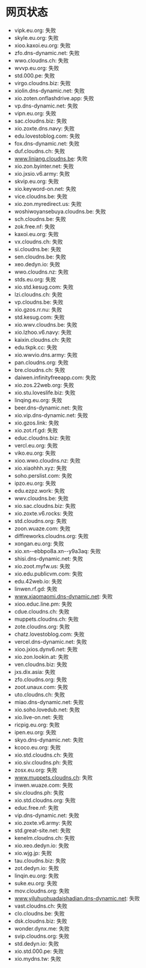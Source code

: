 # 网页状态
- vipk.eu.org: 失败
- skyle.eu.org: 失败
- xioo.kaxoi.eu.org: 失败
- zfo.dns-dynamic.net: 失败
- wwo.cloudns.ch: 失败
- wvvp.eu.org: 失败
- std.000.pe: 失败
- virgo.cloudns.biz: 失败
- xiolin.dns-dynamic.net: 失败
- xio.zoten.onflashdrive.app: 失败
- vp.dns-dynamic.net: 失败
- vipn.eu.org: 失败
- sac.cloudns.biz: 失败
- xio.zoxte.dns.navy: 失败
- edu.lovestoblog.com: 失败
- fox.dns-dynamic.net: 失败
- duf.cloudns.ch: 失败
- www.liniang.cloudns.be: 失败
- xio.zon.byinter.net: 失败
- xio.jxsio.v6.army: 失败
- skvip.eu.org: 失败
- xio.keyword-on.net: 失败
- vice.cloudns.be: 失败
- xio.zon.myredirect.us: 失败
- woshiwoyansebuya.cloudns.be: 失败
- sch.cloudns.be: 失败
- zok.free.nf: 失败
- kaxoi.eu.org: 失败
- vx.cloudns.ch: 失败
- si.cloudns.be: 失败
- sen.cloudns.be: 失败
- xeo.dedyn.io: 失败
- wwo.cloudns.nz: 失败
- stds.eu.org: 失败
- xio.std.kesug.com: 失败
- lzi.cloudns.ch: 失败
- vp.cloudns.be: 失败
- xio.gzos.rr.nu: 失败
- std.kesug.com: 失败
- xio.wwv.cloudns.be: 失败
- xio.lzhoo.v6.navy: 失败
- kaixin.cloudns.ch: 失败
- edu.tkpk.cc: 失败
- xio.wwvio.dns.army: 失败
- pan.cloudns.org: 失败
- bre.cloudns.ch: 失败
- daiwen.infinityfreeapp.com: 失败
- xio.zos.22web.org: 失败
- xio.stu.loveslife.biz: 失败
- linqing.eu.org: 失败
- beer.dns-dynamic.net: 失败
- xio.vip.dns-dynamic.net: 失败
- xio.gzos.link: 失败
- xio.zot.rf.gd: 失败
- educ.cloudns.biz: 失败
- vercl.eu.org: 失败
- viko.eu.org: 失败
- xioo.wwo.cloudns.nz: 失败
- xio.xiaohhh.xyz: 失败
- soho.perslist.com: 失败
- ipzo.eu.org: 失败
- edu.ezpz.work: 失败
- wwv.cloudns.be: 失败
- xio.sac.cloudns.biz: 失败
- xio.zoxte.v6.rocks: 失败
- std.cloudns.org: 失败
- zoon.wuaze.com: 失败
- diffireworks.cloudns.org: 失败
- xongan.eu.org: 失败
- xio.xn--ebbpo8a.xn--y9a3aq: 失败
- shisi.dns-dynamic.net: 失败
- xio.zoot.myfw.us: 失败
- xio.edu.publicvm.com: 失败
- edu.42web.io: 失败
- linwen.rf.gd: 失败
- www.xiaomaomi.dns-dynamic.net: 失败
- xioo.educ.line.pm: 失败
- cdue.cloudns.ch: 失败
- muppets.cloudns.ch: 失败
- zote.cloudns.org: 失败
- chatz.lovestoblog.com: 失败
- vercel.dns-dynamic.net: 失败
- xioo.jxios.dynv6.net: 失败
- xio.zon.lookin.at: 失败
- ven.cloudns.biz: 失败
- jxs.dix.asia: 失败
- zfo.cloudns.org: 失败
- zoot.unaux.com: 失败
- uto.cloudns.ch: 失败
- miao.dns-dynamic.net: 失败
- xio.soho.lovedub.net: 失败
- xio.live-on.net: 失败
- ricpig.eu.org: 失败
- ipen.eu.org: 失败
- skyo.dns-dynamic.net: 失败
- kcoco.eu.org: 失败
- xio.std.cloudns.ch: 失败
- xio.siv.cloudns.ph: 失败
- zosx.eu.org: 失败
- www.muppets.cloudns.ch: 失败
- inwen.wuaze.com: 失败
- siv.cloudns.ph: 失败
- xio.std.cloudns.org: 失败
- educ.free.nf: 失败
- vip.dns-dynamic.net: 失败
- xio.zoxte.v6.army: 失败
- std.great-site.net: 失败
- kenelm.cloudns.ch: 失败
- xio.xeo.dedyn.io: 失败
- xio.wjg.jp: 失败
- tau.cloudns.biz: 失败
- zot.dedyn.io: 失败
- linqin.eu.org: 失败
- suke.eu.org: 失败
- mov.cloudns.org: 失败
- www.yiluhuohuadaishadian.dns-dynamic.net: 失败
- vast.cloudns.ch: 失败
- clo.cloudns.be: 失败
- dsk.cloudns.biz: 失败
- wonder.dynx.me: 失败
- svip.cloudns.org: 失败
- std.dedyn.io: 失败
- xio.std.000.pe: 失败
- xio.mydns.tw: 失败
